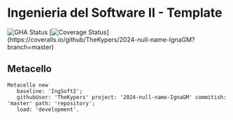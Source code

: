 # Ingenieria del Software II - Template

![GHA Status](https://github.com/TheKypers/2024-null-name-IgnaGM/actions/workflows/GHA.yml/badge.svg)
[![Coverage Status](https://coveralls.io/repos/github/TheKypers/2024-null-name-IgnaGM/badge.svg?branch=master")](https://coveralls.io/github/TheKypers/2024-null-name-IgnaGM?branch=master)



## Metacello

```smalltalk
Metacello new
   baseline: 'IngSoft2';
   githubUser: 'TheKypers' project: '2024-null-name-IgnaGM' commitish: 'master' path: 'repository';
   load: 'development'.
```
